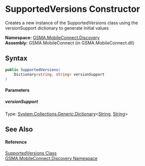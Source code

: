 SupportedVersions Constructor
=============================
Creates a new instance of the SupportedVersions class using the versionSupport dictionary to generate initial values

**Namespace:** [GSMA.MobileConnect.Discovery][1]  
**Assembly:** GSMA.MobileConnect (in GSMA.MobileConnect.dll)

Syntax
------

```csharp
public SupportedVersions(
	Dictionary<string, string> versionSupport
)
```

#### Parameters

##### *versionSupport*
Type: [System.Collections.Generic.Dictionary][2]&lt;[String][3], [String][3]>  



See Also
--------

#### Reference
[SupportedVersions Class][4]  
[GSMA.MobileConnect.Discovery Namespace][1]  

[1]: ../README.md
[2]: http://msdn.microsoft.com/en-us/library/xfhwa508
[3]: http://msdn.microsoft.com/en-us/library/s1wwdcbf
[4]: README.md
[5]: ../../_icons/Help.png